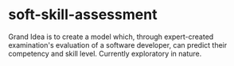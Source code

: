 # soft-skill-assessment
Grand Idea is to create a model which, through expert-created examination's evaluation of a software developer, can predict their competency and skill level. Currently exploratory in nature.
